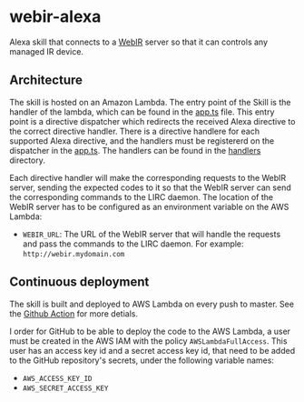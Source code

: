# webir-alexa
Alexa skill that connects to a [WebIR](https://github.com/jbujalance/webir) server so that it can controls any managed IR device.

## Architecture
The skill is hosted on an Amazon Lambda.
The entry point of the Skill is the handler of the lambda, which can be found in the [app.ts](./src/app.ts) file. This entry point is a directive dispatcher which redirects the received Alexa directive to the correct directive handler. There is a directive handlere for each supported Alexa directive, and the handlers must be registererd on the dispatcher in the [app.ts](./src/app.ts). The handlers can be found in the [handlers](./src/handlers) directory.

Each directive handler will make the corresponding requests to the WebIR server, sending the expected codes to it so that the WebIR server can send the corresponding commands to the LIRC daemon. The location of the WebIR server has to be configured as an environment variable on the AWS Lambda:
* `WEBIR_URL`: The URL of the WebIR server that will handle the requests and pass the commands to the LIRC daemon. For example: `http://webir.mydomain.com`

## Continuous deployment
The skill is built and deployed to AWS Lambda on every push to master. See the [Github Action](./.github/workflows/main.yml) for more detials.

I order for GitHub to be able to deploy the code to the AWS Lambda, a user must be created in the AWS IAM with the policy `AWSLambdaFullAccess`. This user has an access key id and a secret access key id, that need to be added to the GitHub repository's secrets, under the following variable names:
* `AWS_ACCESS_KEY_ID`
* `AWS_SECRET_ACCESS_KEY`